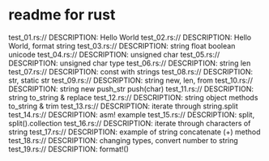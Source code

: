 # readme for rust
test_01.rs:// DESCRIPTION: Hello World
test_02.rs:// DESCRIPTION: Hello World, format string 
test_03.rs:// DESCRIPTION: string float boolean unicode
test_04.rs:// DESCRIPTION: unsigned char
test_05.rs:// DESCRIPTION: unsigned char type
test_06.rs:// DESCRIPTION: string len
test_07.rs:// DESCRIPTION: const with strings
test_08.rs:// DESCRIPTION: str, static str
test_09.rs:// DESCRIPTION: string new, len, from
test_10.rs:// DESCRIPTION: string new push_str push(char)
test_11.rs:// DESCRIPTION: string to_string & replace
test_12.rs:// DESCRIPTION: string object methods to_string & trim
test_13.rs:// DESCRIPTION: iterate through string.split
test_14.rs:// DESCRIPTION: asm! example
test_15.rs:// DESCRIPTION: split, split().collection
test_16.rs:// DESCRIPTION: iterate through characters of string
test_17.rs:// DESCRIPTION: example of string concatenate (+) method 
test_18.rs:// DESCRIPTION: changing types, convert number to string
test_19.rs:// DESCRIPTION: format!()
